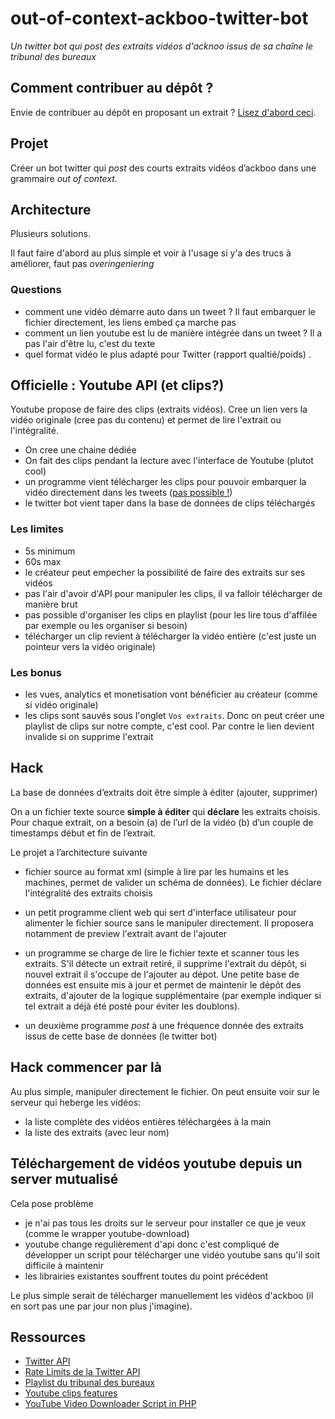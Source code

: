 # out-of-context-ackboo-twitter-bot

*Un twitter bot qui post des extraits vidéos d'acknoo issus de sa chaîne le tribunal des bureaux*



## Comment contribuer au dépôt ?

Envie de contribuer au dépôt en proposant un extrait ? [Lisez d'abord ceci](CONTRIBUTING.md).

## Projet

Créer un bot twitter qui *post* des courts extraits vidéos d’ackboo dans une grammaire *out of context*.

## Architecture

Plusieurs solutions.

Il faut faire d'abord au plus simple et voir à l'usage si y'a des trucs à améliorer, faut pas *overingeniering*

### Questions

- comment une vidéo démarre auto dans un tweet ? Il faut embarquer le fichier directement, les liens embed ça marche pas
- comment un lien youtube est lu de manière intégrée dans un tweet ? Il a pas l'air d'être lu, c'est du texte
- quel format vidéo le plus adapté pour Twitter (rapport qualtié/poids) .

## Officielle : Youtube API (et clips?)

Youtube propose de faire des clips (extraits vidéos). Cree un lien vers la vidéo originale (cree pas du contenu) et permet de lire l'extrait ou l'intégralité.

- On cree une chaine dédiée
- On fait des clips pendant la lecture avec l'interface de Youtube (plutot cool)
- un programme vient télécharger les clips pour pouvoir embarquer la vidéo directement dans les tweets ([pas possible !](#les-limites))
- le twitter bot vient taper dans la base de données de clips téléchargés

### Les limites

- 5s minimum
- 60s max
- le créateur peut empecher la possibilité de faire des extraits sur ses vidéos
- pas l'air d'avoir d'API pour manipuler les clips, il va falloir télécharger de manière brut
- pas possible d'organiser les clips en playlist (pour les lire tous d'affilée par exemple ou les organiser si besoin)
- télécharger un clip revient à télécharger la vidéo entière (c'est juste un pointeur vers la vidéo originale)

### Les bonus

- les vues, analytics et monetisation vont bénéficier au créateur (comme si vidéo originale)
- les clips sont sauvés sous l'onglet `Vos extraits`. Donc on peut créer une playlist de clips sur notre compte, c'est cool. Par contre le lien devient invalide si on supprime l'extrait

## Hack 

La base de données d’extraits doit être simple à éditer (ajouter, supprimer)

On a un fichier texte source **simple à éditer** qui **déclare** les extraits choisis. Pour chaque extrait, on a besoin (a) de l’url de la vidéo (b) d’un couple de timestamps début et fin de l’extrait.

Le projet a l’architecture suivante

- fichier source au format xml (simple à lire par les humains et les machines, permet de valider un schéma de données). Le fichier déclare l'intégralité des extraits choisis
- un petit programme client web qui sert d'interface utilisateur pour alimenter le fichier source sans le manipuler directement. Il proposera notamment de preview l'extrait avant de l'ajouter
- un programme se charge de lire le fichier texte et scanner tous les extraits. S'il détecte un extrait retiré, il supprime l'extrait du dépôt, si nouvel extrait il s'occupe de l'ajouter au dépot. Une petite base de données est ensuite mis à jour et permet de maintenir le dépôt des extraits, d'ajouter de la logique supplémentaire (par exemple indiquer si tel extrait a déjà été posté pour éviter les doublons).

- un deuxième programme *post* à une fréquence donnée des extraits issus de cette base de données (le twitter bot)

## Hack commencer par là

Au plus simple, manipuler directement le fichier. On peut ensuite voir sur le serveur qui heberge les vidéos: 

- la liste complète des vidéos entières téléchargées à la main
- la liste des extraits (avec leur nom)

## Téléchargement de vidéos youtube depuis un server mutualisé

Cela pose problème

- je n'ai pas tous les droits sur le serveur pour installer ce que je veux (comme le wrapper youtube-download)
- youtube change regulièrement d'api donc c'est compliqué de développer un script pour télécharger une vidéo youtube sans qu'il soit difficile à maintenir
- les librairies existantes souffrent toutes du point précédent

Le plus simple serait de télécharger manuellement les vidéos d'ackboo (il en sort pas une par jour non plus j'imagine).

## Ressources

- [Twitter API]()
- [Rate Limits de la Twitter API]()
- [Playlist du tribunal des bureaux](https://www.youtube.com/watch?v=YglE-FnSd3g&list=PLDN-m4HWH8MBKJLYIK-80qJBBkVJbPo9p)
- [Youtube clips features](https://www.youtube.com/watch?v=A63imEmP_-I)
- [YouTube Video Downloader Script in PHP](https://www.phpzag.com/php-youtube-video-downloader-script/)
